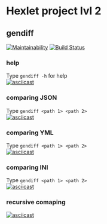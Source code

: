 # Hexlet project lvl 2
## gendiff

[![Maintainability](https://api.codeclimate.com/v1/badges/94e9f11bdc479143a70d/maintainability)](https://codeclimate.com/github/CyberHedgehog/project-lvl2-s491/maintainability)
[![Build Status](https://travis-ci.org/CyberHedgehog/project-lvl2-s491.svg?branch=master)](https://travis-ci.org/CyberHedgehog/project-lvl2-s491)

### help  
Type `gendiff -h` for help  
[![asciicast](https://asciinema.org/a/znIQDkLpjNEOF3rzajRZf6Mc0.svg)](https://asciinema.org/a/znIQDkLpjNEOF3rzajRZf6Mc0)

### comparing JSON  
Type `gendiff <path 1> <path 2>`    
[![asciicast](https://asciinema.org/a/SSUe4pfMYVTnTCe2v1VjsIZrD.svg)](https://asciinema.org/a/SSUe4pfMYVTnTCe2v1VjsIZrD)    
### comparing YML
Type `gendiff <path 1> <path 2>`  
[![asciicast](https://asciinema.org/a/bV49hX3cla5bhmywOoh0xIw0d.svg)](https://asciinema.org/a/bV49hX3cla5bhmywOoh0xIw0d)  
### comparing INI    
Type `gendiff <path 1> <path 2>`    
[![asciicast](https://asciinema.org/a/A6nkUm4997bCOcMDN3HDoycPb.svg)](https://asciinema.org/a/A6nkUm4997bCOcMDN3HDoycPb)  
### recursive comaping    
[![asciicast](https://asciinema.org/a/ADbjal6YD1BkaPUAlAyWsxVnv.svg)](https://asciinema.org/a/ADbjal6YD1BkaPUAlAyWsxVnv)